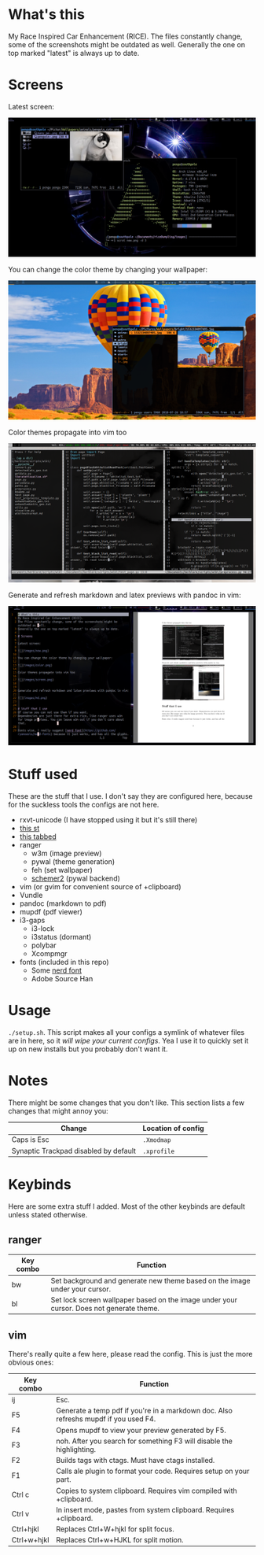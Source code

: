 # What's this
My Race Inspired Car Enhancement (RICE).
The files constantly change, some of the screenshots might be outdated as well.
Generally the one on top marked "latest" is always up to date.

# Screens

Latest screen:

![](images/new.png)

You can change the color theme by changing your wallpaper:

![](images/color.png)

Color themes propagate into vim too

![](images/screen.png)


Generate and refresh markdown and latex previews with pandoc in vim:

![](images/md.png)

# Stuff used 
These are the stuff that I use. I don't say they are configured here, because for the suckless tools the configs are not here.

- rxvt-unicode (I have stopped using it but it's still there)
- [this st](https://github.com/LukeSmithxyz/st)
- [this tabbed](https://github.com/podocarp/tabbed)
- ranger
  - w3m (image preview)
  - pywal (theme generation)
  - feh (set wallpaper)
  - [schemer2](https://github.com/thefryscorer/schemer2) (pywal backend)
 - vim (or gvim for convenient source of +clipboard)
  - Vundle
  - pandoc (markdown to pdf)
  - mupdf (pdf viewer)
- i3-gaps
  - i3-lock
  - i3status (dormant)
  - polybar
  - Xcompmgr
- fonts (included in this repo)
  - Some [nerd font](https://github.com/ryanoasis/nerd-fonts)
  - Adobe Source Han

# Usage
`./setup.sh`.
This script makes all your configs a symlink of whatever files are in here, so it *will wipe your current configs*.
Yea I use it to quickly set it up on new installs but you probably don't want it.

# Notes
There might be some changes that you don't like. This section lists a few changes that might annoy you:

| Change | Location of config |
| --- | --- |
| Caps is Esc | `.Xmodmap` |
| Synaptic Trackpad disabled by default | `.xprofile` |

# Keybinds
Here are some extra stuff I added.
Most of the other keybinds are default unless stated otherwise.

## ranger
| Key combo | Function |
| --- | --- |
| bw | Set background and generate new theme based on the image under your cursor. |
| bl | Set lock screen wallpaper based on the image under your cursor. Does not generate theme. |

## vim
There's really quite a few here, please read the config. This is just the more obvious ones:

| Key combo | Function |
| --- | --- |
| ij | Esc. |
| F5 | Generate a temp pdf if you're in a markdown doc. Also refreshs mupdf if you used F4. |
| F4 | Opens mupdf to view your preview generated by F5. |
| F3 | noh. After you search for something F3 will disable the highlighting. |
| F2 | Builds tags with ctags. Must have ctags installed. |
| F1 | Calls ale plugin to format your code. Requires setup on your part. |
| Ctrl c | Copies to system clipboard. Requires vim compiled with +clipboard. |
| Ctrl v | In insert mode, pastes from system clipboard. Requires +clipboard. |
| Ctrl+hjkl | Replaces Ctrl+W+hjkl for split focus. |
| Ctrl+w+hjkl | Replaces Ctrl+w+HJKL for split motion. |
